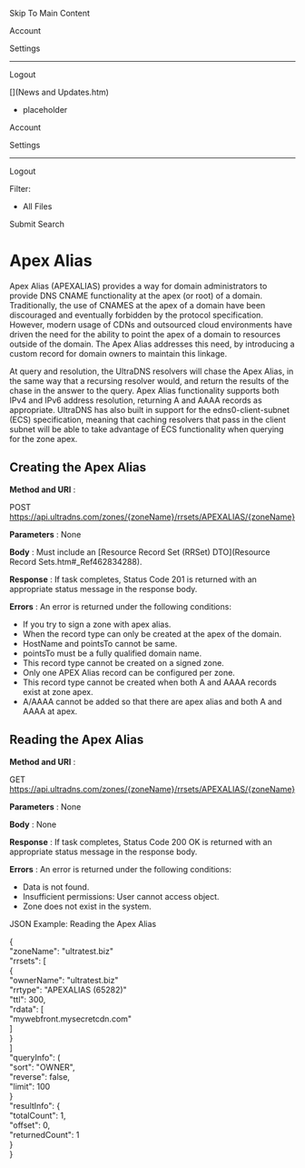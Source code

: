 

Skip To Main Content

Account

Settings

* * *

Logout

[](News and Updates.htm)

  * placeholder

Account

Settings

* * *

Logout

Filter:

  * All Files

Submit Search

# Apex Alias

Apex Alias (APEXALIAS) provides a way for domain administrators to provide DNS
CNAME functionality at the apex (or root) of a domain. Traditionally, the use
of CNAMES at the apex of a domain have been discouraged and eventually
forbidden by the protocol specification. However, modern usage of CDNs and
outsourced cloud environments have driven the need for the ability to point
the apex of a domain to resources outside of the domain. The Apex Alias
addresses this need, by introducing a custom record for domain owners to
maintain this linkage.

At query and resolution, the UltraDNS resolvers will chase the Apex Alias, in
the same way that a recursing resolver would, and return the results of the
chase in the answer to the query. Apex Alias functionality supports both IPv4
and IPv6 address resolution, returning A and AAAA records as appropriate.
UltraDNS has also built in support for the edns0-client-subnet (ECS)
specification, meaning that caching resolvers that pass in the client subnet
will be able to take advantage of ECS functionality when querying for the zone
apex.

## Creating the Apex Alias

**Method and URI** :

POST https://api.ultradns.com/zones/{zoneName}/rrsets/APEXALIAS/{zoneName}

**Parameters** : None

**Body** : Must include an [Resource Record Set (RRSet) DTO](Resource Record
Sets.htm#_Ref462834288).

**Response** : If task completes, Status Code 201 is returned with an
appropriate status message in the response body.

**Errors** : An error is returned under the following conditions:

  * If you try to sign a zone with apex alias.
  * When the record type can only be created at the apex of the domain.
  * HostName and pointsTo cannot be same.
  * pointsTo must be a fully qualified domain name.
  * This record type cannot be created on a signed zone.
  * Only one APEX Alias record can be configured per zone.
  * This record type cannot be created when both A and AAAA records exist at zone apex.
  * A/AAAA cannot be added so that there are apex alias and both A and AAAA at apex.

## Reading the Apex Alias

**Method and URI** :

GET https://api.ultradns.com/zones/{zoneName}/rrsets/APEXALIAS/{zoneName}

**Parameters** : None

**Body** : None

**Response** : If task completes, Status Code 200 OK is returned with an
appropriate status message in the response body.

**Errors** : An error is returned under the following conditions:

  * Data is not found.
  * Insufficient permissions: User cannot access object.
  * Zone does not exist in the system.

JSON Example: Reading the Apex Alias

{  
"zoneName": "ultratest.biz"  
"rrsets": [  
{  
"ownerName": "ultratest.biz"  
"rrtype": "APEXALIAS (65282)"  
"ttl": 300,  
"rdata": [  
"mywebfront.mysecretcdn.com"  
]  
}  
]  
"queryInfo": (  
"sort": "OWNER",  
"reverse": false,  
"limit": 100  
}  
"resultInfo": {  
"totalCount": 1,  
"offset": 0,  
"returnedCount": 1  
}  
}

